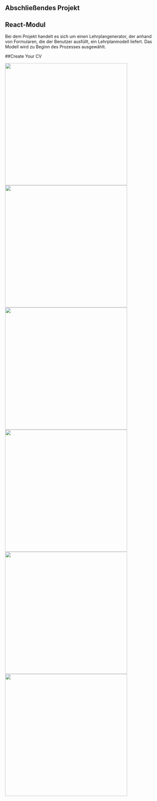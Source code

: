 ## Abschließendes Projekt 
## React-Modul


Bei dem Projekt handelt es sich um einen Lehrplangenerator, der anhand von Formularen, die der Benutzer ausfüllt, ein Lehrplanmodell liefert. 
Das Modell wird zu Beginn des Prozesses ausgewählt. 

##Create Your CV 
<div>
<img width="400" src="projektFotos-Readme/startseit.png">
<img width="400"  src="projektFotos-Readme/cvs.png">
<img width="400"  src="projektFotos-Readme/formular-pd.png">
<img width="400" src="projektFotos-Readme/formular-berufs.png">
<img width="400" src="projektFotos-Readme/formular-kentinisse.png">
<img width="400" src="projektFotos-Readme/vollständigcv.png">

</div>
